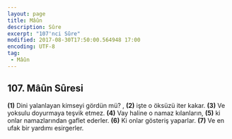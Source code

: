 ```yaml
---
layout: page
title: Mâûn
description: Sûre
excerpt: "107'nci Sûre"
modified: 2017-08-30T17:50:00.564948 17:00
encoding: UTF-8
tag: 
 - Mâûn
---
```


## 107. Mâûn Sûresi

**(1)** Dini yalanlayan kimseyi gördün mü? , 
**(2)** işte o öksüzü iter kakar.
**(3)** Ve yoksulu doyurmaya teşvik etmez.
**(4)** Vay haline o namaz kılanların,
**(5)** ki onlar namazlarından gaflet ederler.
**(6)** Ki onlar gösteriş yaparlar.
**(7)** Ve en ufak bir yardımı esirgerler.
